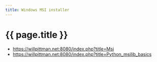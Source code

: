 ```yaml
---
title: Windows MSI installer
---
```


# {{ page.title }}


* <https://willpittman.net:8080/index.php?title=Msi>
* <https://willpittman.net:8080/index.php?title=Python_msilib_basics>